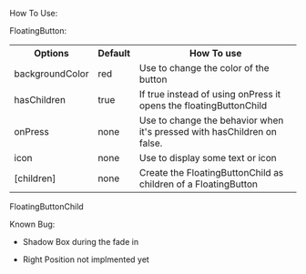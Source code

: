 How To Use:

FloatingButton:

<table>
<tr>
       <th>Options</th>
       <th>Default</th>
       <th>How To use</th>
</tr>
<tr>
    <td>backgroundColor</td>
    <td>red</td>
    <td>Use to change the color of the button</td>
</tr>
<tr>
    <td>hasChildren</td>
    <td>true</td>
    <td>If true instead of using onPress it opens the floatingButtonChild</td>
</tr>
<tr>
    <td>onPress</td>
    <td>none</td>
    <td>Use to change the behavior when it's pressed with hasChildren on false.</td>
</tr>
<tr>
    <td>icon</td>
    <td>none</td>
    <td>Use to display some text or icon</td>
</tr>
<tr>
    <td>[children]</td>
    <td>none</td>
    <td>Create the FloatingButtonChild as children of a FloatingButton</td>
</tr>
</table>

FloatingButtonChild

Known Bug:

<ul>
    <li>
        <p>Shadow Box during the fade in</p>
    </li>
    <li>
        <p>Right Position not implmented yet</p>
    </li>
</ul>
